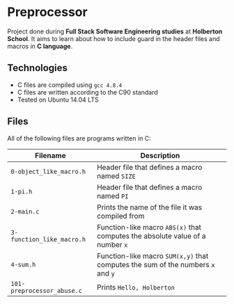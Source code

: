 # Preprocessor
Project done during **Full Stack Software Engineering studies** at **Holberton School**. It aims to learn about how to include guard in the header files and macros in **C language**.

## Technologies
* C files are compiled using `gcc 4.8.4`
* C files are written according to the C90 standard
* Tested on Ubuntu 14.04 LTS

## Files
All of the following files are programs written in C:

| Filename | Description |
| -------- | ----------- |
| `0-object_like_macro.h` | Header file that defines a macro named `SIZE` |
| `1-pi.h` | Header file that defines a macro named `PI` |
| `2-main.c` | Prints the name of the file it was compiled from |
| `3-function_like_macro.h` | Function-like macro `ABS(x)` that computes the absolute value of a number `x` |
| `4-sum.h` | Function-like macro `SUM(x,y)` that computes the sum of the numbers `x` and `y` |
| `101-preprocessor_abuse.c` | Prints `Hello, Holberton` |
